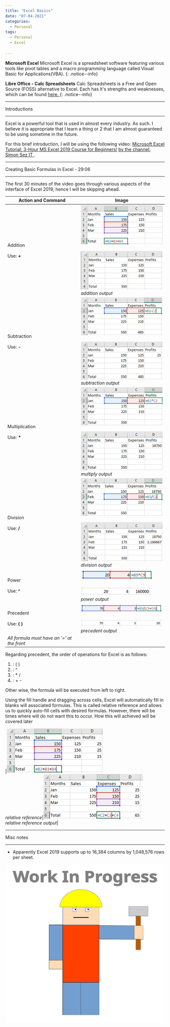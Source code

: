 ```yaml
---
title: "Excel Basics"
date: "07-04-2021"
categories:
  - Personal
tags:
  - Personal
  - Excel

---
```

**Microsoft Excel** Microsoft Excel is a spreadsheet software featuring various tools like pivot tables and a macro programming language called Visual Basic for Applications(VBA).
{: .notice--info}

**Libre Office - Calc Spreadsheets** Calc Spreadsheets is a Free and Open Source (FOSS) alternative to Excel. Each has it's strengths and weaknesses, which can be found <a href="https://wiki.documentfoundation.org/Feature_Comparison:_LibreOffice_-_Microsoft_Office#Spreadsheet_applications:_LibreOffice_Calc_vs._Microsoft_Excel">here. <a>
{: .notice--info}

***

Introductions

***

Excel is a powerful tool that is used in almost every industry. As such. I believe it is appropriate that I learn a thing or 2 that I am almost guaranteed to be using sometime in the future. 

For this brief introduction, I will be using the following video: <a href="https://www.youtube.com/watch?v=ZNGqeCcTu0Q">
Microsoft Excel Tutorial: 3-Hour MS Excel 2019 Course for Beginners!<a> <a href ="https://www.youtube.com/channel/UC-3e3hAUhDV2lwcoQGD2grg">by the channel: Simon Sez IT </a>.  

***

Creating Basic Formulas in Excel - 29:06

***

The first 30 minutes of the video goes through various aspects of the interface of Excel 2019, hence I will be skipping ahead.

| Action and Command     | Image |
| ----------- | ----------- |
| Addition<br><br>Use: <strong>+</strong>|![add](/assets/images/personal-excel-basics/add.png)<br><br>![add op](/assets/images/personal-excel-basics/add_op.png)<br><em>addition output</em>|
| Subtraction<br><br>Use: <strong>-</strong>|![minus](/assets/images/personal-excel-basics/minus.png)<br><br>![minus op](/assets/images/personal-excel-basics/minus_op.png)<br><em>subtraction output</em>|
| Multiplication<br><br>Use: <strong>*</strong>|![multiply](/assets/images/personal-excel-basics/multi.png)<br><br>![multiply op](/assets/images/personal-excel-basics/multi_op.png)<br><em>multiply output</em>|
| Division<br><br>Use: <strong>/</strong>|![divide](/assets/images/personal-excel-basics/divide.png)<br><br>![divide op](/assets/images/personal-excel-basics/divide_op.png)<br><em>division output</em>|
| Power<br><br>Use: <strong>^</strong>|![power](/assets/images/personal-excel-basics/pwr.png)<br><br>![power op](/assets/images/personal-excel-basics/pwr_op.png)<br><em>power output</em>|
| Precedent<br><br>Use: <strong>( )</strong>|![precedent](/assets/images/personal-excel-basics/precedent.png)<br><br>![precedent op](/assets/images/personal-excel-basics/precedent_op.png)<br><em>precedent output</em>|
|<em>All formula must have an '=' at the front</em>| |

Regarding precedent, the order of operations for Excel is as follows:

1. : ( )
2. : ^
3. : * /
4. : + -

Other wise, the formula will be executed from left to right. 

Using the fill handle and dragging across cells, Excel will automatically fill in blanks will associated formulas. This is called relative reference and allows us to quickly auto-fill cells with desired formulas. However, there will be times where will do not want this to occur. How this will achieved will be covered later

|![relative reference](/assets/images/personal-excel-basics/rel_ref-1.png)<br><em>relative reference</em>|![relative reference op](/assets/images/personal-excel-basics/rel_ref-2.png)<br><em>relative reference output</em>|

***

Misc notes

***

- Apparently Excel 2019 supports up to 16,384 columns by 1,048,576 rows per sheet.


![WIP](/assets/images/common/WIP.png)
